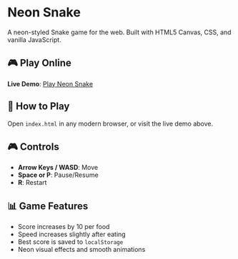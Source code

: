 # Neon Snake

A neon-styled Snake game for the web. Built with HTML5 Canvas, CSS, and vanilla JavaScript.

## 🎮 Play Online

**Live Demo**: [Play Neon Snake](https://nikunjkareliya.github.io/snake-game-demo/)

## 🎯 How to Play

Open `index.html` in any modern browser, or visit the live demo above.

## 🎮 Controls

- **Arrow Keys / WASD**: Move
- **Space or P**: Pause/Resume
- **R**: Restart

## 📊 Game Features

- Score increases by 10 per food
- Speed increases slightly after eating
- Best score is saved to `localStorage`
- Neon visual effects and smooth animations
